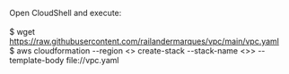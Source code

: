 Open CloudShell and execute:<br>
<br>
$ wget https://raw.githubusercontent.com/railandermarques/vpc/main/vpc.yaml<br>
$ aws cloudformation --region <<sua-regiao>> create-stack --stack-name <<nome-da-stack>>> --template-body file://vpc.yaml

